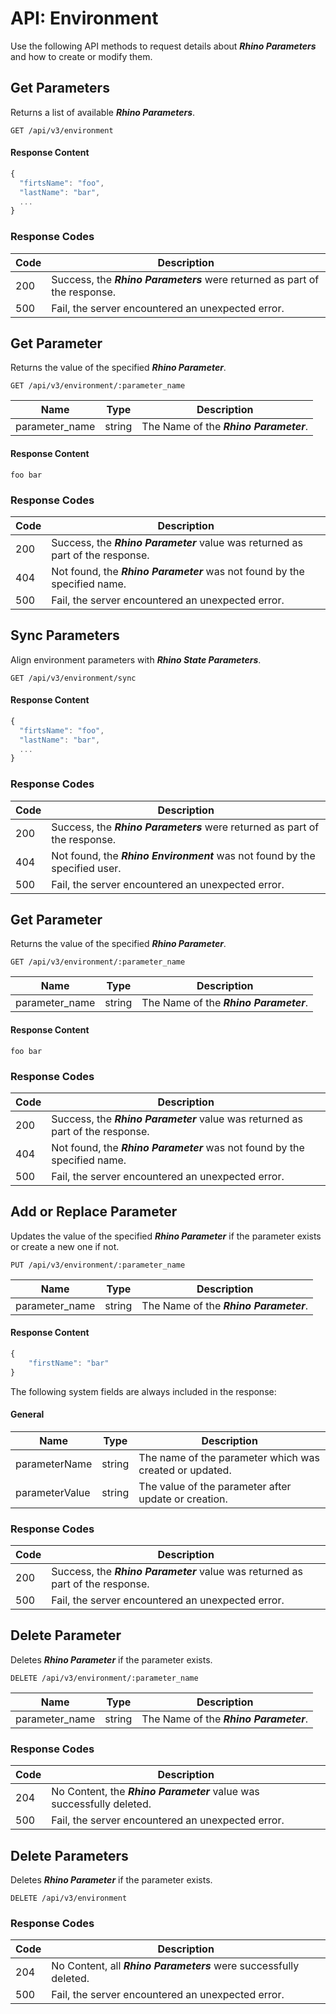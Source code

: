 # API: Environment
Use the following API methods to request details about _**Rhino Parameters**_ and how to create or modify them.

## Get Parameters
Returns a list of available _**Rhino Parameters**_.

```
GET /api/v3/environment
```

#### Response Content
```js
{
  "firtsName": "foo",
  "lastName": "bar",
  ...
}
```

### Response Codes
|Code|Description                                                               |
|----|--------------------------------------------------------------------------|
|200 |Success, the _**Rhino Parameters**_ were returned as part of the response.|
|500 |Fail, the server encountered an unexpected error.                         |

## Get Parameter
Returns the value of the specified _**Rhino Parameter**_.

```
GET /api/v3/environment/:parameter_name
```
|Name            |Type  |Description                         |
|----------------|------|------------------------------------|
|parameter_name|string|The Name of the _**Rhino Parameter**_.|

#### Response Content
```
foo bar
```

### Response Codes
|Code|Description                                                                   |
|----|------------------------------------------------------------------------------|
|200 |Success, the _**Rhino Parameter**_ value was returned as part of the response.|
|404 |Not found, the _**Rhino Parameter**_ was not found by the specified name.     |
|500 |Fail, the server encountered an unexpected error.                             |

## Sync Parameters
Align environment parameters with _**Rhino State Parameters**_.

```
GET /api/v3/environment/sync
```

#### Response Content
```js
{
  "firtsName": "foo",
  "lastName": "bar",
  ...
}
```

### Response Codes
|Code|Description                                                                |
|----|---------------------------------------------------------------------------|
|200 |Success, the _**Rhino Parameters**_ were returned as part of the response. |
|404 |Not found, the _**Rhino Environment**_ was not found by the specified user.|
|500 |Fail, the server encountered an unexpected error.                          |

## Get Parameter
Returns the value of the specified _**Rhino Parameter**_.

```
GET /api/v3/environment/:parameter_name
```
|Name            |Type  |Description                         |
|----------------|------|------------------------------------|
|parameter_name|string|The Name of the _**Rhino Parameter**_.|

#### Response Content
```
foo bar
```

### Response Codes
|Code|Description                                                                   |
|----|------------------------------------------------------------------------------|
|200 |Success, the _**Rhino Parameter**_ value was returned as part of the response.|
|404 |Not found, the _**Rhino Parameter**_ was not found by the specified name.     |
|500 |Fail, the server encountered an unexpected error.                             |






























## Add or Replace Parameter
Updates the value of the specified _**Rhino Parameter**_ if the parameter exists or create a new one if not.

```
PUT /api/v3/environment/:parameter_name
```
|Name            |Type  |Description                         |
|----------------|------|------------------------------------|
|parameter_name|string|The Name of the _**Rhino Parameter**_.|

#### Response Content
```js
{
    "firstName": "bar"
}
```
The following system fields are always included in the response:

#### General
|Name          |Type  |Description                                            |
|--------------|------|-------------------------------------------------------|
|parameterName |string|The name of the parameter which was created or updated.|
|parameterValue|string|The value of the parameter after update or creation.   |

### Response Codes
|Code|Description                                                                   |
|----|------------------------------------------------------------------------------|
|200 |Success, the _**Rhino Parameter**_ value was returned as part of the response.|
|500 |Fail, the server encountered an unexpected error.                             |

## Delete Parameter
Deletes _**Rhino Parameter**_ if the parameter exists.

```
DELETE /api/v3/environment/:parameter_name
```
|Name          |Type  |Description                           |
|--------------|------|--------------------------------------|
|parameter_name|string|The Name of the _**Rhino Parameter**_.|

### Response Codes
|Code|Description                                                          |
|----|---------------------------------------------------------------------|
|204 |No Content, the _**Rhino Parameter**_ value was successfully deleted.|
|500 |Fail, the server encountered an unexpected error.                    |

## Delete Parameters
Deletes _**Rhino Parameter**_ if the parameter exists.

```
DELETE /api/v3/environment
```

### Response Codes
|Code|Description                                                      |
|----|-----------------------------------------------------------------|
|204 |No Content, all _**Rhino Parameters**_ were successfully deleted.|
|500 |Fail, the server encountered an unexpected error.                |